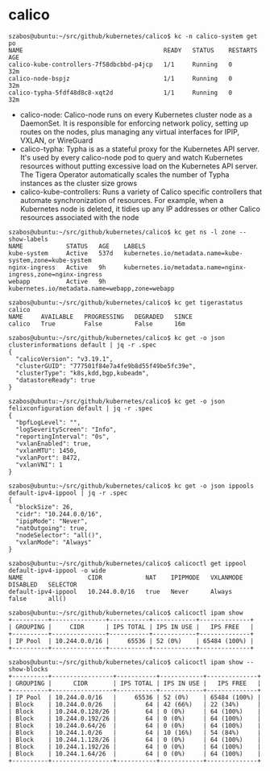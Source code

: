 # calico

```
szabos@ubuntu:~/src/github/kubernetes/calico$ kc -n calico-system get po
NAME                                       READY   STATUS    RESTARTS   AGE
calico-kube-controllers-7f58dbcbbd-p4jcp   1/1     Running   0          32m
calico-node-bspjz                          1/1     Running   0          32m
calico-typha-5fdf48d8c8-xqt2d              1/1     Running   0          32m
```

* calico-node: Calico-node runs on every Kubernetes cluster node as a DaemonSet. It is responsible for enforcing network policy, setting up routes on the nodes, plus managing any virtual interfaces for IPIP, VXLAN, or WireGuard
* calico-typha: Typha is as a stateful proxy for the Kubernetes API server. It's used by every calico-node pod to query and watch Kubernetes resources without putting excessive load on the Kubernetes API server.  The Tigera Operator automatically scales the number of Typha instances as the cluster size grows
* calico-kube-controllers: Runs a variety of Calico specific controllers that automate synchronization of resources. For example, when a Kubernetes node is deleted, it tidies up any IP addresses or other Calico resources associated with the node

```
szabos@ubuntu:~/src/github/kubernetes/calico$ kc get ns -l zone --show-labels
NAME            STATUS   AGE    LABELS
kube-system     Active   537d   kubernetes.io/metadata.name=kube-system,zone=kube-system
nginx-ingress   Active   9h     kubernetes.io/metadata.name=nginx-ingress,zone=nginx-ingress
webapp          Active   9h     kubernetes.io/metadata.name=webapp,zone=webapp

szabos@ubuntu:~/src/github/kubernetes/calico$ kc get tigerastatus calico
NAME     AVAILABLE   PROGRESSING   DEGRADED   SINCE
calico   True        False         False      16m

szabos@ubuntu:~/src/github/kubernetes/calico$ kc get -o json clusterinformations default | jq -r .spec
{
  "calicoVersion": "v3.19.1",
  "clusterGUID": "777501f84e7a4fe9b8d55f49be5fc39e",
  "clusterType": "k8s,kdd,bgp,kubeadm",
  "datastoreReady": true
}

szabos@ubuntu:~/src/github/kubernetes/calico$ kc get -o json felixconfiguration default | jq -r .spec
{
  "bpfLogLevel": "",
  "logSeverityScreen": "Info",
  "reportingInterval": "0s",
  "vxlanEnabled": true,
  "vxlanMTU": 1450,
  "vxlanPort": 8472,
  "vxlanVNI": 1
}

szabos@ubuntu:~/src/github/kubernetes/calico$ kc get -o json ippools default-ipv4-ippool | jq -r .spec
{
  "blockSize": 26,
  "cidr": "10.244.0.0/16",
  "ipipMode": "Never",
  "natOutgoing": true,
  "nodeSelector": "all()",
  "vxlanMode": "Always"
}

szabos@ubuntu:~/src/github/kubernetes/calico$ calicoctl get ippool default-ipv4-ippool -o wide
NAME                  CIDR            NAT    IPIPMODE   VXLANMODE   DISABLED   SELECTOR
default-ipv4-ippool   10.244.0.0/16   true   Never      Always      false      all()

szabos@ubuntu:~/src/github/kubernetes/calico$ calicoctl ipam show
+----------+---------------+-----------+------------+--------------+
| GROUPING |     CIDR      | IPS TOTAL | IPS IN USE |   IPS FREE   |
+----------+---------------+-----------+------------+--------------+
| IP Pool  | 10.244.0.0/16 |     65536 | 52 (0%)    | 65484 (100%) |
+----------+---------------+-----------+------------+--------------+

szabos@ubuntu:~/src/github/kubernetes/calico$ calicoctl ipam show --show-blocks
+----------+-----------------+-----------+------------+--------------+
| GROUPING |      CIDR       | IPS TOTAL | IPS IN USE |   IPS FREE   |
+----------+-----------------+-----------+------------+--------------+
| IP Pool  | 10.244.0.0/16   |     65536 | 52 (0%)    | 65484 (100%) |
| Block    | 10.244.0.0/26   |        64 | 42 (66%)   | 22 (34%)     |
| Block    | 10.244.0.128/26 |        64 | 0 (0%)     | 64 (100%)    |
| Block    | 10.244.0.192/26 |        64 | 0 (0%)     | 64 (100%)    |
| Block    | 10.244.0.64/26  |        64 | 0 (0%)     | 64 (100%)    |
| Block    | 10.244.1.0/26   |        64 | 10 (16%)   | 54 (84%)     |
| Block    | 10.244.1.128/26 |        64 | 0 (0%)     | 64 (100%)    |
| Block    | 10.244.1.192/26 |        64 | 0 (0%)     | 64 (100%)    |
| Block    | 10.244.1.64/26  |        64 | 0 (0%)     | 64 (100%)    |
+----------+-----------------+-----------+------------+--------------+
```

